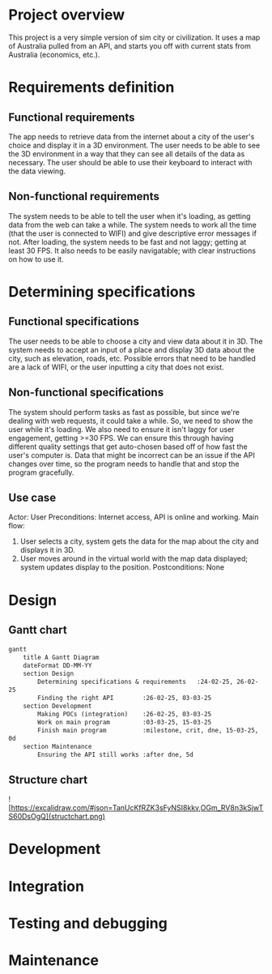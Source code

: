 # Project overview
This project is a very simple version of sim city or civilization. It uses a map of Australia pulled from an API, and starts you off with current stats from Australia (economics, etc.).
# Requirements definition
## Functional requirements
The app needs to retrieve data from the internet about a city of the user's choice and display it in a 3D environment. The user needs to be able to see the 3D environment in a way that they can see all details of the data as necessary. The user should be able to use their keyboard to interact with the data viewing.
## Non-functional requirements
The system needs to be able to tell the user when it's loading, as getting data from the web can take a while. The system needs to work all the time (that the user is connected to WIFI) and give descriptive error messages if not. After loading, the system needs to be fast and not laggy; getting at least 30 FPS. It also needs to be easily navigatable; with clear instructions on how to use it.
# Determining specifications
## Functional specifications
The user needs to be able to choose a city and view data about it in 3D. The system needs to accept an input of a place and display 3D data about the city, such as elevation, roads, etc. Possible errors that need to be handled are a lack of WIFI, or the user inputting a city that does not exist.
## Non-functional specifications
The system should perform tasks as fast as possible, but since we're dealing with web requests, it could take a while. So, we need to show the user while it's loading. We also need to ensure it isn't laggy for user engagement, getting >=30 FPS. We can ensure this through having different quality settings that get auto-chosen based off of how fast the user's computer is. Data that might be incorrect can be an issue if the API changes over time, so the program needs to handle that and stop the program gracefully.
## Use case
Actor: User
Preconditions: Internet access, API is online and working.
Main flow:
1. User selects a city, system gets the data for the map about the city and displays it in 3D.
2. User moves around in the virtual world with the map data displayed; system updates display to the position.
Postconditions: None
# Design
## Gantt chart
```mermaid
gantt
    title A Gantt Diagram
    dateFormat DD-MM-YY
    section Design
        Determining specifications & requirements   :24-02-25, 26-02-25
        Finding the right API        :26-02-25, 03-03-25
    section Development
        Making POCs (integration)    :26-02-25, 03-03-25
        Work on main program         :03-03-25, 15-03-25
        Finish main program          :milestone, crit, dne, 15-03-25, 0d
    section Maintenance
        Ensuring the API still works :after dne, 5d
```
## Structure chart
![https://excalidraw.com/#json=TanUcKfRZK3sFyNSI8kkv,OGm_RV8n3kSjwTS60DsOgQ](structchart.png)
# Development
# Integration
# Testing and debugging
# Maintenance
